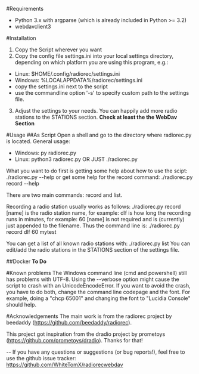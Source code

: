 #Requirements
* Python 3.x with argparse (which is already included in Python >= 3.2)
* webdavclient3

#Installation
1. Copy the Script wherever you want
2. Copy the config file settings.ini into your local settings directory, depending on which platform you are using this program, e.g.:
  * Linux: $HOME/.config/radiorec/settings.ini
  * Windows: %LOCALAPPDATA%/radiorec/settings.ini
  * copy the settings.ini next to the script
  * use the commandline option '-s' to specify custom path to the settings file.
3. Adjust the settings to your needs. You can happily add more radio stations to the STATIONS section. **Check at least the the WebDav Section**

#Usage
##As Script
Open a shell and go to the directory where radiorec.py is located.
General usage:
* Windows: py radiorec.py
* Linux: python3 radiorec.py OR JUST ./radiorec.py

What you want to do first is getting some help about how to use the scipt:
./radiorec.py --help
or get some help for the record command:
./radiorec.py record --help

There are two main commands: record and list.

Recording a radio station usually works as follows:
./radiorec.py record <station> <duration> [name]
<station> is the radio station name, for example: dlf
<duration> is how long the recording runs in minutes, for example: 60
[name] is not required and is (currently) just appended to the filename.
Thus the command line is:
./radiorec.py record dlf 60 mytest

You can get a list of all known radio stations with:
./radiorec.py list
You can edit/add the radio stations in the STATIONS section of the settings
file.

##Docker
**To Do**

#Known problems
The Windows command line (cmd and powershell) still has problems with UTF-8.
Using the --verbose option might cause the script to crash with an
UnicodeEncodeError. If you want to avoid the crash, you have to do both,
change the command line codepage and the font. For example, doing a
"chcp 65001" and changing the font to "Lucidia Console" should help.

#Acknowledgements
The main work is from the radiorec project by beedaddy (https://github.com/beedaddy/radiorec).

This project got inspiration from the dradio project by prometoys
(https://github.com/prometoys/dradio). Thanks for that!

--
If you have any questions or suggestions (or bug reports!), feel free to use
the github issue tracker: https://github.com/WhiteTomX/radiorecwebdav
